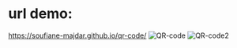 # url demo:

https://soufiane-majdar.github.io/qr-code/
![QR-code](https://user-images.githubusercontent.com/82724101/133897885-9f5efb7a-029b-4c32-961c-21fa37325dc6.JPG)
![QR-code2](https://user-images.githubusercontent.com/82724101/133897888-1a1e12e2-581a-4278-a21a-df94302bd370.JPG)
